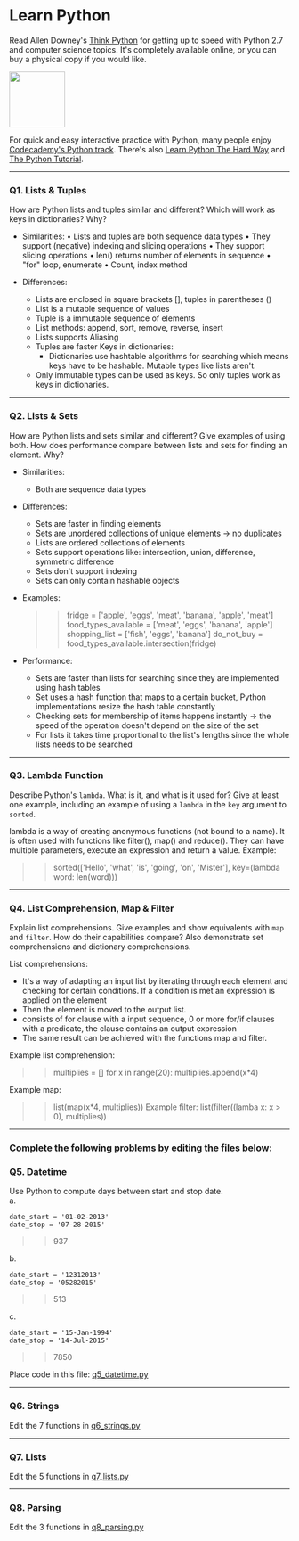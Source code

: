 # Learn Python

Read Allen Downey's [Think Python](http://www.greenteapress.com/thinkpython/) for getting up to speed with Python 2.7 and computer science topics. It's completely available online, or you can buy a physical copy if you would like.

<a href="http://www.greenteapress.com/thinkpython/"><img src="img/think_python.png" style="width: 100px;" target="_blank"></a>

For quick and easy interactive practice with Python, many people enjoy [Codecademy's Python track](http://www.codecademy.com/en/tracks/python). There's also [Learn Python The Hard Way](http://learnpythonthehardway.org/book/) and [The Python Tutorial](https://docs.python.org/2/tutorial/).

---

### Q1. Lists &amp; Tuples

How are Python lists and tuples similar and different? Which will work as keys in dictionaries? Why?

- Similarities: 
	• Lists and tuples are both sequence data types
	• They support (negative) indexing and slicing operations
	• They support slicing operations
	• len() returns number of elements in sequence
	• "for" loop, enumerate
	• Count, index method

- Differences:
	- Lists are enclosed in square brackets [], tuples in parentheses ()
	- List is a mutable sequence of values 
	- Tuple is a immutable sequence of elements
	- List methods: append, sort, remove, reverse, insert
	- Lists supports Aliasing
  - Tuples are faster
Keys in dictionaries:
	- Dictionaries use hashtable algorithms for searching which means keys have to be hashable. Mutable types like lists aren't. 
  - Only immutable types can be used as keys. So only tuples work as keys in dictionaries.


---

### Q2. Lists &amp; Sets

How are Python lists and sets similar and different? Give examples of using both. How does performance compare between lists and sets for finding an element. Why?


- Similarities:
  - Both are sequence data types
  
- Differences:
  - Sets are faster in finding elements
  - Sets are unordered collections of unique elements -> no duplicates
  - Lists are ordered collections of elements
  - Sets support operations like: intersection, union, difference, symmetric difference
  - Sets don't support indexing
  - Sets can only contain hashable objects
- Examples: 
  >> fridge = ['apple', 'eggs', 'meat', 'banana', 'apple', 'meat']
  food_types_available = ['meat', 'eggs', 'banana', 'apple']
  shopping_list = ['fish', 'eggs', 'banana']
  do_not_buy = food_types_available.intersection(fridge)
  
- Performance:
  - Sets are faster than lists for searching since they are implemented using hash tables 
  - Set uses a hash function that maps to a certain bucket, Python implementations resize the hash table constantly
  - Checking sets for membership of items happens instantly -> the speed of the operation doesn't depend on the size of the set
  - For lists it takes time proportional to the list's lengths since the whole lists needs to be searched


---

### Q3. Lambda Function

Describe Python's `lambda`. What is it, and what is it used for? Give at least one example, including an example of using a `lambda` in the `key` argument to `sorted`.

lambda is a way of creating anonymous functions (not bound to a name). It is often used with functions like filter(), map() and reduce(). They can have multiple parameters, execute an expression and return a value.
Example:
>> sorted(['Hello', 'what', 'is', 'going', 'on', 'Mister'], key=(lambda word: len(word)))


---

### Q4. List Comprehension, Map &amp; Filter

Explain list comprehensions. Give examples and show equivalents with `map` and `filter`. How do their capabilities compare? Also demonstrate set comprehensions and dictionary comprehensions.

List comprehensions:
- It's a way of adapting an input list by iterating through each element and checking for certain conditions. If a condition is met an expression is applied on the element
- Then the element is moved to the output list.
- consists of for clause with a input sequence, 0 or more for/if clauses with a predicate, the clause contains an output expression
- The same result can be achieved with the functions map and filter.

Example list comprehension:
>>multiplies = []
>>	for x in range(20):
>>		multiplies.append(x*4)

Example map:
>> list(map(x*4,  multiplies))
Example filter:
>> list(filter((lamba x: x > 0),  multiplies))

---

### Complete the following problems by editing the files below:

### Q5. Datetime
Use Python to compute days between start and stop date.   
a.  

```
date_start = '01-02-2013'    
date_stop = '07-28-2015'
```

>> 937

b.  
```
date_start = '12312013'  
date_stop = '05282015'  
```

>> 513

c.  
```
date_start = '15-Jan-1994'      
date_stop = '14-Jul-2015'  
```

>> 7850

Place code in this file: [q5_datetime.py](python/q5_datetime.py)

---

### Q6. Strings
Edit the 7 functions in [q6_strings.py](python/q6_strings.py)

---

### Q7. Lists
Edit the 5 functions in [q7_lists.py](python/q7_lists.py)

---

### Q8. Parsing
Edit the 3 functions in [q8_parsing.py](python/q8_parsing.py)





